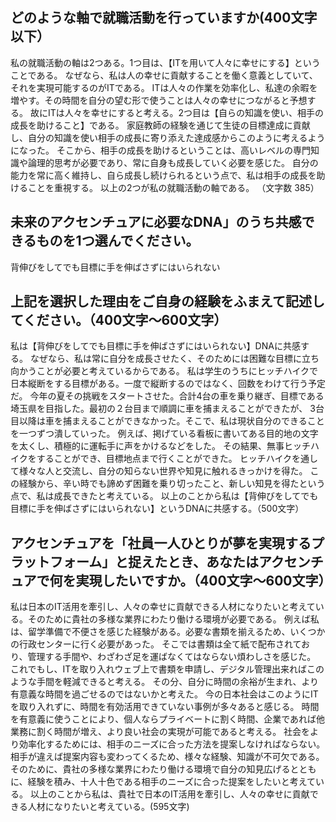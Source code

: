 ## どのような軸で就職活動を行っていますか(400文字以下）
私の就職活動の軸は2つある。1つ目は、【ITを用いて人々に幸せにする】ということである。
なぜなら、私は人の幸せに貢献することを働く意義としていて、それを実現可能するのがITである。
ITは人々の作業を効率化し、私達の余暇を増やす。その時間を自分の望む形で使うことは人々の幸せにつながると予想する。
故にITは人々を幸せにすると考える。2つ目は【自らの知識を使い、相手の成長を助けること】である。
家庭教師の経験を通じて生徒の目標達成に貢献し、自分の知識を使い相手の成長に寄り添えた達成感からこのように考えるようになった。
そこから、相手の成長を助けるということは、高いレベルの専門知識や論理的思考が必要であり、常に自身も成長していく必要を感じた。
自分の能力を常に高く維持し、自ら成長し続けられるという点で、私は相手の成長を助けることを重視する。
以上の2つが私の就職活動の軸である。
（文字数 385）

## 未来のアクセンチュアに必要なDNA」のうち共感できるものを1つ選んでください。
背伸びをしてでも目標に手を伸ばさずにはいられない

## 上記を選択した理由をご自身の経験をふまえて記述してください。（400文字〜600文字）
私は【背伸びをしてでも目標に手を伸ばさずにはいられない】DNAに共感する。
なぜなら、私は常に自分を成長させたく、そのためには困難な目標に立ち向かうことが必要と考えているからである。
私は学生のうちにヒッチハイクで日本縦断をする目標がある。一度で縦断するのではなく、回数をわけて行う予定だ。
今年の夏その挑戦をスタートさせた。合計4台の車を乗り継ぎ、目標である埼玉県を目指した。最初の２台目まで順調に車を捕まえることができたが、
3台目以降は車を捕まえることができなかった。そこで、私は現状自分のできることを一つずつ潰していった。
例えば、掲げている看板に書いてある目的地の文字を太くし、積極的に運転手に声をかけるなどをした。
その結果、無事ヒッチハイクをすることができ、目標地点まで行くことができた。
ヒッチハイクを通して様々な人と交流し、自分の知らない世界や知見に触れるきっかけを得た。
この経験から、辛い時でも諦めず困難を乗り切ったこと、新しい知見を得たという点で、私は成長できたと考えている。
以上のことから私は【背伸びをしてでも目標に手を伸ばさずにはいられない】というDNAに共感する。（500文字）

## アクセンチュアを「社員一人ひとりが夢を実現するプラットフォーム」と捉えたとき、あなたはアクセンチュアで何を実現したいですか。（400文字〜600文字）

私は日本のIT活用を牽引し、人々の幸せに貢献できる人材になりたいと考えている。そのために貴社の多様な業界にわたり働ける環境が必要である。
例えば私は、留学準備で不便さを感じた経験がある。必要な書類を揃えるため、いくつかの行政センターに行く必要があった。
そこでは書類は全て紙で配布されており、管理する手間や、わざわざ足を運ばなくてはならない煩わしさを感じた。
これでもし、ITを取り入れウェブ上で書類を申請し、デジタル管理出来ればこのような手間を軽減できると考える。
その分、自分に時間の余裕が生まれ、より有意義な時間を過ごせるのではないかと考えた。
今の日本社会はこのようにITを取り入れずに、時間を有効活用できていない事例が多々あると感じる。
時間を有意義に使うことにより、個人ならプライベートに割く時間、企業であれば他業務に割く時間が増え、より良い社会の実現が可能であると考える。
社会をより効率化するためには、相手のニーズに合った方法を提案しなければならない。相手が違えば提案内容も変わってくるため、様々な経験、知識が不可欠である。
そのために、貴社の多様な業界にわたり働ける環境で自分の知見広げるとともに、経験を積み、十人十色である相手のニーズに合った提案をしたいと考えている。
以上のことから私は、貴社で日本のIT活用を牽引し、人々の幸せに貢献できる人材になりたいと考えている。(595文字)
